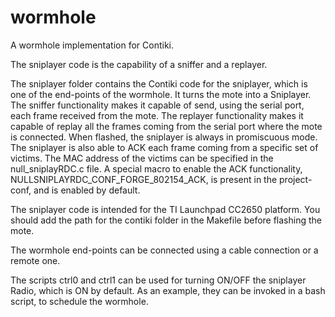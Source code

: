 # wormhole
A wormhole implementation for Contiki.

The sniplayer code is the capability of a sniffer and a replayer. 

The sniplayer folder contains the Contiki code for the sniplayer, which is one of the end-points of the wormhole. It turns the mote into a Sniplayer. The sniffer functionality makes it capable of send, using the serial port, each frame received from the mote. The replayer functionality makes it capable of replay all the frames coming from the serial port where the mote is connected. When flashed, the sniplayer is always in promiscuous mode. The sniplayer is also able to ACK each frame coming from a specific set of victims. The MAC address of the victims can be specified in the null_sniplayRDC.c file. A special macro to enable the ACK functionality, NULLSNIPLAYRDC_CONF_FORGE_802154_ACK, is present in the project-conf, and is enabled by default.

The sniplayer code is intended for the TI Launchpad CC2650 platform. You should add the path for the contiki folder in the Makefile before flashing the mote.

The wormhole end-points can be connected using a cable connection or a remote one.

The scripts ctrl0 and ctrl1 can be used for turning ON/OFF the sniplayer Radio, which is ON by default. As an example, they can be invoked in a bash script, to schedule the wormhole.
